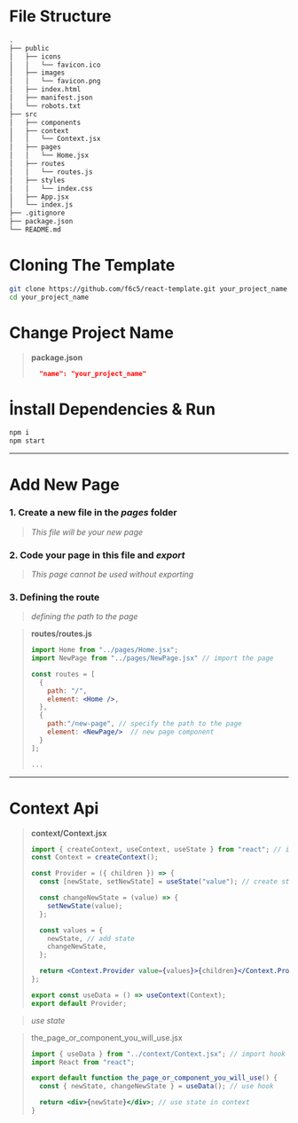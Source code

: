 # File Structure

```markdown
.
├── public
│   ├── icons
│   │   └── favicon.ico
│   ├── images
│   │   └── favicon.png
│   ├── index.html
│   ├── manifest.json
│   └── robots.txt
├── src
│   ├── components
│   ├── context
│   │   └── Context.jsx
│   ├── pages
│   │   └── Home.jsx
│   ├── routes
│   │   └── routes.js
│   ├── styles
│   │   └── index.css
│   ├── App.jsx
│   └── index.js
├── .gitignore
├── package.json
└── README.md
```

# Cloning The Template

```bash
git clone https://github.com/f6c5/react-template.git your_project_name
cd your_project_name
```

# Change Project Name

> **package.json**
> ```json
>   "name": "your_project_name"
> ```

# İnstall Dependencies & Run

```bash
npm i
npm start
```

***

# Add New Page

### 1. Create a new file in the *pages* folder

> *This file will be your new page* 

### 2. Code your page in this file and *export*

> *This page cannot be used without exporting*

### 3. Defining the route

> *defining the path to the page*

> **routes/routes.js**
> ```jsx
> import Home from "../pages/Home.jsx";
> import NewPage from "../pages/NewPage.jsx" // import the page
> 
> const routes = [
>   {
>     path: "/",
>     element: <Home />,
>   },
>   {
>     path:"/new-page", // specify the path to the page
>     element: <NewPage/>  // new page component
>   }
> ];
> 
> ...
> 
> ```

***

# Context Api

> **context/Context.jsx**
> ```jsx
> import { createContext, useContext, useState } from "react"; // import useState
> const Context = createContext();
> 
> const Provider = ({ children }) => {
>   const [newState, setNewState] = useState("value"); // create state
> 
>   const changeNewState = (value) => {
>     setNewState(value);
>   };
> 
>   const values = {
>     newState, // add state
>     changeNewState,
>   };
> 
>   return <Context.Provider value={values}>{children}</Context.Provider>;
> };
> 
> export const useData = () => useContext(Context);
> export default Provider;
> 
> ```

> *use state*

> the_page_or_component_you_will_use.jsx
>
> ```jsx
> import { useData } from "../context/Context.jsx"; // import hook
> import React from "react";
> 
> export default function the_page_or_component_you_will_use() {
>   const { newState, changeNewState } = useData(); // use hook
> 
>   return <div>{newState}</div>; // use state in context
> }
> ```
